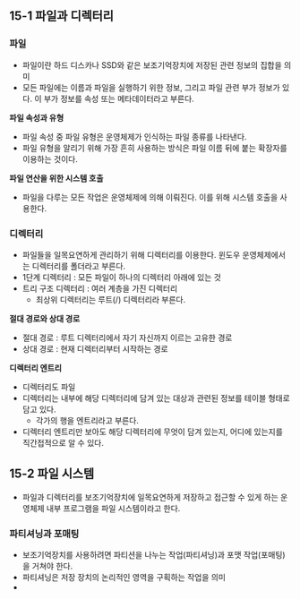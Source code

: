 ## 15-1 파일과 디렉터리
### 파일
- 파일이란 하드 디스카나 SSD와 같은 보조기억장치에 저장된 관련 정보의 집합을 의미
- 모든 파일에는 이름과 파일을 실행하기 위한 정보, 그리고 파일 관련 부가 정보가 있다. 이 부가 정보를 속성 또는 메타데이터라고 부른다.

**파일 속성과 유형**
- 파일 속성 중 파일 유형은 운영체제가 인식하는 파일 종류를 나타낸다.
- 파일 유형을 알리기 위해 가장 흔히 사용하는 방식은 파일 이름 뒤에 붙는 확장자를 이용하는 것이다.

**파일 연산을 위한 시스템 호출**
- 파일을 다루는 모든 작업은 운영체제에 의해 이뤄진다. 이를 위해 시스템 호출을 사용한다.

### 디렉터리
- 파일들을 일목요연하게 관리하기 위해 디렉터리를 이용한다. 윈도우 운영체제에서는 디렉터리를 폴더라고 부른다.
- 1단계 디렉터리 : 모든 파일이 하나의 디렉터리 아래에 있는 것
- 트리 구조 디렉터리 : 여러 계층을 가진 디렉터리
	- 최상위 디렉터리는 루트(/) 디렉터리라 부른다.

**절대 경로와 상대 경로**
- 절대 경로 : 루트 디렉터리에서 자기 자신까지 이르는 고유한 경로
- 상대 경로 : 현재 디렉터리부터 시작하는 경로

**디렉터리 엔트리**
- 디렉터리도 파일
- 디렉터리는 내부에 해당 디렉터리에 담겨 있는 대상과 관련된 정보를 테이블 형태로 담고 있다.
	- 각가의 행을 엔트리라고 부른다.
- 디렉터리 엔트리만 보아도 해당 디렉터리에 무엇이 담겨 있는지, 어디에 있는지를 직간접적으로 알 수 있다.

## 15-2 파일 시스템
- 파일과 디렉터리를 보조기억장치에 일목요연하게 저장하고 접근할 수 있게 하는 운영체제 내부 프로그램을 파일 시스템이라고 한다.

### 파티셔닝과 포매팅
- 보조기억장치를 사용하려면 파티션을 나누는 작업(파티셔닝)과 포맷 작업(포매팅)을 거쳐야 한다.
- 파티셔닝은 저장 장치의 논리적인 영역을 구획하는 작업을 의미
- 
